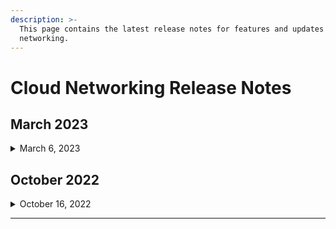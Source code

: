 ```yaml
---
description: >-
  This page contains the latest release notes for features and updates to cloud
  networking.
---
```


# Cloud Networking Release Notes

## March **2023**

<details>

<summary>March 6, 2023</summary>

* Added support for Google Cloud connection.
* Added support for IPsec connection.

</details>

## **October 2022**

<details>

<summary>October 16, 2022</summary>

#### Added new access point type – VPC (Virtual Private Cloud)

You can add a VPC as an access point in your cloud router. Please plan the IP ranges of your subnets reasonably in advance in case of abnormal connection.

</details>

****
